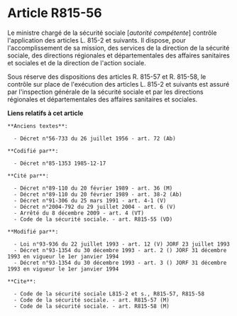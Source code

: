 # Article R815-56

Le ministre chargé de la sécurité sociale [*autorité compétente*] contrôle l'application des articles L. 815-2 et suivants.
Il dispose, pour l'accomplissement de sa mission, des services de la direction de la sécurité sociale, des directions
régionales et départementales des affaires sanitaires et sociales et de la direction de l'action sociale. 

Sous réserve des dispositions des articles R. 815-57 et R. 815-58, le contrôle sur place de l'exécution des articles L. 815-2
et suivants est assuré par l'inspection générale de la sécurité sociale et par les directions régionales et départementales
des affaires sanitaires et sociales.

**Liens relatifs à cet article**

	**Anciens textes**:

	  - Décret n°56-733 du 26 juillet 1956 - art. 72 (Ab)

	**Codifié par**:

	  - Décret n°85-1353 1985-12-17

	**Cité par**:

	  - Décret n°89-110 du 20 février 1989 - art. 36 (M)
	  - Décret n°89-110 du 20 février 1989 - art. 38-2 (Ab)
	  - Décret n°91-306 du 25 mars 1991 - art. 4-1 (V)
	  - Décret n°2004-792 du 29 juillet 2004 - art. 6 (V)
	  - Arrêté du 8 décembre 2009 - art. 4 (VT)
	  - Code de la sécurité sociale. - art. R815-55 (VD)

	**Modifié par**:

	  - Loi n°93-936 du 22 juillet 1993 - art. 12 (V) JORF 23 juillet 1993
	  - Décret n°93-1354 du 30 décembre 1993 - art. 2 () JORF 31 décembre 1993 en vigueur le 1er janvier 1994
	  - Décret n°93-1354 du 30 décembre 1993 - art. 3 () JORF 31 décembre 1993 en vigueur le 1er janvier 1994

	**Cite**:

	  - Code de la sécurité sociale L815-2 et s., R815-57, R815-58
	  - Code de la sécurité sociale. - art. R815-57 (M)
	  - Code de la sécurité sociale. - art. R815-58 (M)
